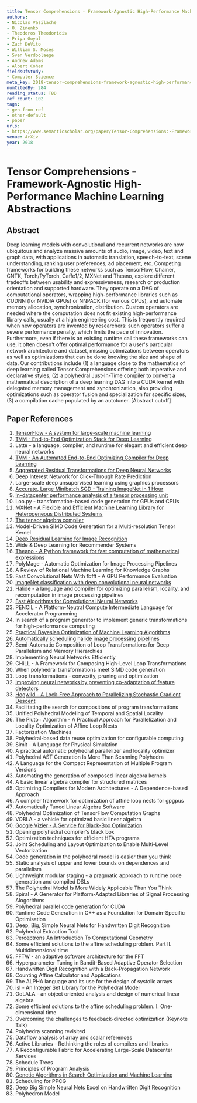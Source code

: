 ```yaml
---
title: Tensor Comprehensions - Framework-Agnostic High-Performance Machine Learning Abstractions
authors:
- Nicolas Vasilache
- O. Zinenko
- Theodoros Theodoridis
- Priya Goyal
- Zach DeVito
- William S. Moses
- Sven Verdoolaege
- Andrew Adams
- Albert Cohen
fieldsOfStudy:
- Computer Science
meta_key: 2018-tensor-comprehensions-framework-agnostic-high-performance-machine-learning-abstractions
numCitedBy: 284
reading_status: TBD
ref_count: 102
tags:
- gen-from-ref
- other-default
- paper
urls:
- https://www.semanticscholar.org/paper/Tensor-Comprehensions:-Framework-Agnostic-Machine-Vasilache-Zinenko/cae9d90524cccac5081666985d5d055b71697cee?sort=total-citations
venue: ArXiv
year: 2018
---
```


# Tensor Comprehensions - Framework-Agnostic High-Performance Machine Learning Abstractions

## Abstract

Deep learning models with convolutional and recurrent networks are now ubiquitous and analyze massive amounts of audio, image, video, text and graph data, with applications in automatic translation, speech-to-text, scene understanding, ranking user preferences, ad placement, etc. Competing frameworks for building these networks such as TensorFlow, Chainer, CNTK, Torch/PyTorch, Caffe1/2, MXNet and Theano, explore different tradeoffs between usability and expressiveness, research or production orientation and supported hardware. They operate on a DAG of computational operators, wrapping high-performance libraries such as CUDNN (for NVIDIA GPUs) or NNPACK (for various CPUs), and automate memory allocation, synchronization, distribution. Custom operators are needed where the computation does not fit existing high-performance library calls, usually at a high engineering cost. This is frequently required when new operators are invented by researchers: such operators suffer a severe performance penalty, which limits the pace of innovation. Furthermore, even if there is an existing runtime call these frameworks can use, it often doesn't offer optimal performance for a user's particular network architecture and dataset, missing optimizations between operators as well as optimizations that can be done knowing the size and shape of data. Our contributions include (1) a language close to the mathematics of deep learning called Tensor Comprehensions offering both imperative and declarative styles, (2) a polyhedral Just-In-Time compiler to convert a mathematical description of a deep learning DAG into a CUDA kernel with delegated memory management and synchronization, also providing optimizations such as operator fusion and specialization for specific sizes, (3) a compilation cache populated by an autotuner. [Abstract cutoff]

## Paper References

1. [TensorFlow - A system for large-scale machine learning](2016-tensorflow.md)
2. [TVM - End-to-End Optimization Stack for Deep Learning](2018-tvm-stack.md)
3. Latte - a language, compiler, and runtime for elegant and efficient deep neural networks
4. [TVM - An Automated End-to-End Optimizing Compiler for Deep Learning](2018-tvm.md)
5. [Aggregated Residual Transformations for Deep Neural Networks](2017-aggregated-residual-transformations-for-deep-neural-networks.md)
6. Deep Interest Network for Click-Through Rate Prediction
7. Large-scale deep unsupervised learning using graphics processors
8. [Accurate, Large Minibatch SGD - Training ImageNet in 1 Hour](2017-accurate-large-minibatch-sgd-training-imagenet-in-1-hour.md)
9. [In-datacenter performance analysis of a tensor processing unit](2017-in-datacenter-performance-analysis-of-a-tensor-processing-unit.md)
10. Loo.py - transformation-based code generation for GPUs and CPUs
11. [MXNet - A Flexible and Efficient Machine Learning Library for Heterogeneous Distributed Systems](2015-mxnet.md)
12. [The tensor algebra compiler](2017-the-tensor-algebra-compiler.md)
13. Model-Driven SIMD Code Generation for a Multi-resolution Tensor Kernel
14. [Deep Residual Learning for Image Recognition](2016-deep-residual-learning-for-image-recognition.md)
15. Wide & Deep Learning for Recommender Systems
16. [Theano - A Python framework for fast computation of mathematical expressions](2016-theano-a-python-framework-for-fast-computation-of-mathematical-expressions.md)
17. PolyMage - Automatic Optimization for Image Processing Pipelines
18. A Review of Relational Machine Learning for Knowledge Graphs
19. Fast Convolutional Nets With fbfft - A GPU Performance Evaluation
20. [ImageNet classification with deep convolutional neural networks](2012-imagenet-classification-with-deep-convolutional-neural-networks.md)
21. Halide - a language and compiler for optimizing parallelism, locality, and recomputation in image processing pipelines
22. [Fast Algorithms for Convolutional Neural Networks](2016-fast-algorithms-for-convolutional-neural-networks.md)
23. PENCIL - A Platform-Neutral Compute Intermediate Language for Accelerator Programming
24. In search of a program generator to implement generic transformations for high-performance computing
25. [Practical Bayesian Optimization of Machine Learning Algorithms](2012-practical-bayesian-optimization-of-machine-learning-algorithms.md)
26. [Automatically scheduling halide image processing pipelines](2016-automatically-scheduling-halide-image-processing-pipelines.md)
27. Semi-Automatic Composition of Loop Transformations for Deep Parallelism and Memory Hierarchies
28. Implementing Neural Networks Efficiently
29. CHiLL - A Framework for Composing High-Level Loop Transformations
30. When polyhedral transformations meet SIMD code generation
31. Loop transformations - convexity, pruning and optimization
32. [Improving neural networks by preventing co-adaptation of feature detectors](2012-improving-neural-networks-by-preventing-co-adaptation-of-feature-detectors.md)
33. [Hogwild - A Lock-Free Approach to Parallelizing Stochastic Gradient Descent](2011-hogwild-a-lock-free-approach-to-parallelizing-stochastic-gradient-descent.md)
34. Facilitating the search for compositions of program transformations
35. Unified Polyhedral Modeling of Temporal and Spatial Locality
36. The Pluto+ Algorithm - A Practical Approach for Parallelization and Locality Optimization of Affine Loop Nests
37. Factorization Machines
38. Polyhedral-based data reuse optimization for configurable computing
39. Simit - A Language for Physical Simulation
40. A practical automatic polyhedral parallelizer and locality optimizer
41. Polyhedral AST Generation Is More Than Scanning Polyhedra
42. A Language for the Compact Representation of Multiple Program Versions
43. Automating the generation of composed linear algebra kernels
44. A basic linear algebra compiler for structured matrices
45. Optimizing Compilers for Modern Architectures - A Dependence-based Approach
46. A compiler framework for optimization of affine loop nests for gpgpus
47. Automatically Tuned Linear Algebra Software
48. Polyhedral Optimization of TensorFlow Computation Graphs
49. VOBLA - a vehicle for optimized basic linear algebra
50. [Google Vizier - A Service for Black-Box Optimization](2017-google-vizier-a-service-for-black-box-optimization.md)
51. Opening polyhedral compiler's black box
52. Optimization techniques for efficient HTA programs
53. Joint Scheduling and Layout Optimization to Enable Multi-Level Vectorization
54. Code generation in the polyhedral model is easier than you think
55. Static analysis of upper and lower bounds on dependences and parallelism
56. Lightweight modular staging - a pragmatic approach to runtime code generation and compiled DSLs
57. The Polyhedral Model Is More Widely Applicable Than You Think
58. Spiral - A Generator for Platform-Adapted Libraries of Signal Processing Alogorithms
59. Polyhedral parallel code generation for CUDA
60. Runtime Code Generation in C++ as a Foundation for Domain-Specific Optimisation
61. Deep, Big, Simple Neural Nets for Handwritten Digit Recognition
62. Polyhedral Extraction Tool
63. Perceptrons An Introduction To Computational Geometry
64. Some efficient solutions to the affine scheduling problem. Part II. Multidimensional time
65. FFTW - an adaptive software architecture for the FFT
66. Hyperparameter Tuning in Bandit-Based Adaptive Operator Selection
67. Handwritten Digit Recognition with a Back-Propagation Network
68. Counting Affine Calculator and Applications
69. The ALPHA language and its use for the design of systolic arrays
70. isl - An Integer Set Library for the Polyhedral Model
71. OoLALA - an object oriented analysis and design of numerical linear algebra
72. Some efficient solutions to the affine scheduling problem. I. One-dimensional time
73. Overcoming the challenges to feedback-directed optimization (Keynote Talk)
74. Polyhedra scanning revisited
75. Dataflow analysis of array and scalar references
76. Active Libraries - Rethinking the roles of compilers and libraries
77. A Reconfigurable Fabric for Accelerating Large-Scale Datacenter Services
78. Schedule Trees
79. Principles of Program Analysis
80. [Genetic Algorithms in Search Optimization and Machine Learning](1988-genetic-algorithms-in-search-optimization-and-machine-learning.md)
81. Scheduling for PPCG
82. Deep Big Simple Neural Nets Excel on Handwritten Digit Recognition
83. Polyhedron Model
